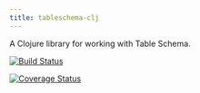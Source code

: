 ```yaml
---
title: tableschema-clj
---
```


A Clojure library for working with Table Schema.

[![Build Status](https://travis-ci.org/frictionlessdata/tableschema-clj.svg?branch=master)](https://travis-ci.org/frictionlessdata/tableschema-clj)

[![Coverage Status](https://coveralls.io/repos/github/frictionlessdata/tableschema-clj/badge.svg?branch=master)](https://coveralls.io/github/frictionlessdata/tableschema-clj?branch=master)
